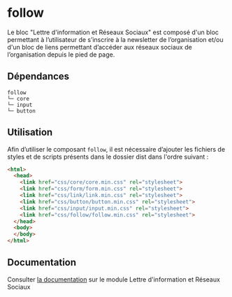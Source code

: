 # follow

Le bloc "Lettre d'information et Réseaux Sociaux" est composé d'un bloc permettant à l’utilisateur de s’inscrire à la newsletter de l’organisation et/ou d'un bloc de liens permettant d’accéder aux réseaux sociaux de l’organisation depuis le pied de page.

## Dépendances
```shell
follow
└─ core
└─ input
└─ button
```

## Utilisation
Afin d’utiliser le composant `follow`, il est nécessaire d’ajouter les fichiers de styles et de scripts présents dans le dossier dist dans l'ordre suivant :
```html
<html>
  <head>
    <link href="css/core/core.min.css" rel="stylesheet">
    <link href="css/form/form.min.css" rel="stylesheet">
    <link href="css/link/link.min.css" rel="stylesheet">
    <link href="css/button/button.min.css" rel="stylesheet">
    <link href="css/input/input.min.css" rel="stylesheet">
    <link href="css/follow/follow.min.css" rel="stylesheet">
  </head>
  <body>
  </body>
</html>
```

## Documentation

Consulter [la documentation](https://gouvfr.atlassian.net/wiki/spaces/DB/pages/779747332) sur le module Lettre d'information et Réseaux Sociaux